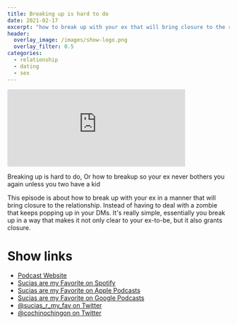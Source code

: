 ```yaml
---
title: Breaking up is hard to do
date: 2021-02-17
excerpt: "how to break up with your ex that will bring closure to the relationship, instead of having to deal with a zombie every few months"
header:
  overlay_image: /images/show-logo.png
  overlay_filter: 0.5
categories:
  - relationship
  - dating
  - sex
---
```


<iframe src="https://open.spotify.com/embed-podcast/episode/00KFU8a6TPu15Ps2c4XHVE" width="80%" height="175" frameborder="0" allowtransparency="true" allow="encrypted-media"></iframe>

Breaking up is hard to do, Or how to breakup so your ex never bothers you again unless you two have a kid

This episode is about how to break up with your ex in a manner that will bring closure to the relationship. Instead of having to deal with a zombie that keeps popping up in your DMs.
It's really simple, essentially you break up in a way that makes it not only clear to your ex-to-be, but it also grants closure.


# Show links

* <i class=fas fa-link></i> [Podcast Website](https://sucias.xyz)
* <i class=fab fa-spotify></i> [Sucias are my Favorite on Spotify](https://open.spotify.com/show/3XjoipCU3QzeIaQAAQpBdW)
* <i class=fas fa-podcast></i> [Sucias are my Favorite on Apple Podcasts](https://podcasts.apple.com/us/podcast/sucias-are-my-favorite/id1548173787)
* <i class=fab fa-google-play></i> [Sucias are my Favorite on Google Podcasts](https://podcasts.google.com/feed/aHR0cHM6Ly9hbmNob3IuZm0vcy80MjI0YzYzYy9wb2RjYXN0L3Jzcw==)
* <i class=fab fa-twitter></i> [@sucias_r_my_fav on Twitter](https://twitter.com/sucias_r_my_fav)
* <i class=fab fa-twitter></i> [@cochinochingon on Twitter](https://twitter.com/cochinochingon)

